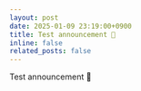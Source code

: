 ```yaml
---
layout: post
date: 2025-01-09 23:19:00+0900
title: Test announcement 🚧
inline: false
related_posts: false
---
```


Test announcement 🚧
